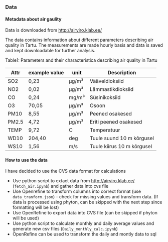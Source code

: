### Data

#### Metadata about air gaulity

Data is downloaded from http://airviro.klab.ee/

The data contains information about different parameters describing air quality in Tartu. The measurements are made hourly basis and data is saved and kept downloadable for further analysis.

Table1: Parameters and their characteristica describing air quality in Tartu

| Attr  | example value | unit    | Description                 |
| ----- | ------------- | ------- | --------------------------- |
| SO2   | 0,23          | µg/m³ | Vääveldioksiid            |
| NO2   | 0,02          | µg/m³ | Lämmastikdioksiid          |
| CO    | 0,24          | mg/m³  | Süsinikoksiid              |
| O3    | 70,05         | µg/m³ | Osoon                       |
| PM10  | 8,55          | µg/m³ | Peened osakesed             |
| PM2.5 | 4,72          | µg/m³ | Eriti peened osakesed       |
| TEMP  | 9,72          | C       | Temperatuur                 |
| WD10  | 204,40        | deg     | Tuule suund 10 m kõrgusel  |
| WS10  | 1,56          | m/s     | Tuule kiirus 10 m kõrgusel |


#### How to use the data

I have decided to use the CVS data format for calculations

* Use python script to extact data from http://airviro.klab.ee/ (`fetch_air.ipynb`) and gather data into cvs file
* Use Openrefine to transform columns into correct format (use `data_tranform.json`) - check for missing values and transform data. (If data is processed using phyton, can be skipped with the next step since formatting will be lost)
* Use OpenRefine to export data into CVS file (can be skipped if phyton will be used)
* Use python script to calculate monthly and daily average values and generate new csv files (`Daily_monthly_calc.ipynb`)
* OpenRefine can be used to transform the daily and montly data to sql